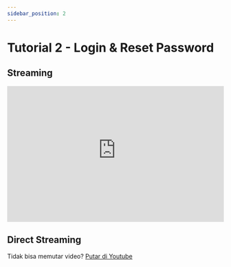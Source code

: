 ```yaml
---
sidebar_position: 2
---
```


# Tutorial 2 - Login & Reset Password

## Streaming

<iframe width="100%" height="315" src="https://www.youtube-nocookie.com/embed/pLxF342lK_k?rel=0" title="YouTube video player" frameborder="0" allow="accelerometer; autoplay; clipboard-write; encrypted-media; gyroscope; picture-in-picture; web-share" allowfullscreen></iframe>

## Direct Streaming

Tidak bisa memutar video? [Putar di Youtube](https://youtu.be/pLxF342lK_k)